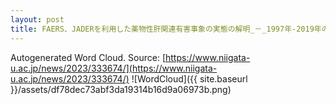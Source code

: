 ```yaml
---
layout: post
title: FAERS、JADERを利用した薬物性肝関連有害事象の実態の解明_－_1997年-2019年のビッグデータを利用した研究
---
```

Autogenerated Word Cloud.
Source\: [https://www.niigata-u.ac.jp/news/2023/333674/](https://www.niigata-u.ac.jp/news/2023/333674/)
![WordCloud]({{ site.baseurl }}/assets/df78dec73abf3da19314b16d9a06973b.png)